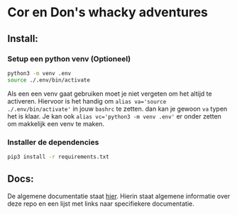 # Cor en Don's whacky adventures

## Install:

### Setup een python venv (Optioneel)

```sh
python3 -m venv .env
source ./.env/bin/activate
```

Als een een venv gaat gebruiken moet je niet vergeten om het altijd te activeren.
Hiervoor is het handig om `alias va='source ./.env/bin/activate'` in jouw `bashrc` te zetten.
dan kan je gewoon `va` typen het is klaar.
Je kan ook `alias vc='python3 -m venv .env'` er onder zetten om makkelijk een venv te maken.

### Installer de dependencies

```sh
pip3 install -r requirements.txt
```

## Docs:

De algemene documentatie staat [hier](docs/index.md).
Hierin staat algemene informatie over deze repo en een lijst met links naar specifiekere documentatie.
